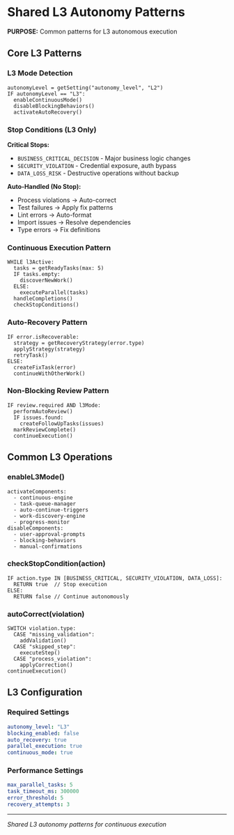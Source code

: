 # Shared L3 Autonomy Patterns

**PURPOSE:** Common patterns for L3 autonomous execution

## Core L3 Patterns

### L3 Mode Detection
```
autonomyLevel = getSetting("autonomy_level", "L2")
IF autonomyLevel == "L3":
  enableContinuousMode()
  disableBlockingBehaviors()
  activateAutoRecovery()
```

### Stop Conditions (L3 Only)
**Critical Stops:**
- `BUSINESS_CRITICAL_DECISION` - Major business logic changes
- `SECURITY_VIOLATION` - Credential exposure, auth bypass
- `DATA_LOSS_RISK` - Destructive operations without backup

**Auto-Handled (No Stop):**
- Process violations → Auto-correct
- Test failures → Apply fix patterns
- Lint errors → Auto-format
- Import issues → Resolve dependencies
- Type errors → Fix definitions

### Continuous Execution Pattern
```
WHILE l3Active:
  tasks = getReadyTasks(max: 5)
  IF tasks.empty:
    discoverNewWork()
  ELSE:
    executeParallel(tasks)
  handleCompletions()
  checkStopConditions()
```

### Auto-Recovery Pattern
```
IF error.isRecoverable:
  strategy = getRecoveryStrategy(error.type)
  applyStrategy(strategy)
  retryTask()
ELSE:
  createFixTask(error)
  continueWithOtherWork()
```

### Non-Blocking Review Pattern
```
IF review.required AND l3Mode:
  performAutoReview()
  IF issues.found:
    createFollowUpTasks(issues)
  markReviewComplete()
  continueExecution()
```

## Common L3 Operations

### enableL3Mode()
```
activateComponents:
  - continuous-engine
  - task-queue-manager
  - auto-continue-triggers
  - work-discovery-engine
  - progress-monitor
disableComponents:
  - user-approval-prompts
  - blocking-behaviors
  - manual-confirmations
```

### checkStopCondition(action)
```
IF action.type IN [BUSINESS_CRITICAL, SECURITY_VIOLATION, DATA_LOSS]:
  RETURN true  // Stop execution
ELSE:
  RETURN false // Continue autonomously
```

### autoCorrect(violation)
```
SWITCH violation.type:
  CASE "missing_validation":
    addValidation()
  CASE "skipped_step":
    executeStep()
  CASE "process_violation":
    applyCorrection()
continueExecution()
```

## L3 Configuration

### Required Settings
```yaml
autonomy_level: "L3"
blocking_enabled: false
auto_recovery: true
parallel_execution: true
continuous_mode: true
```

### Performance Settings
```yaml
max_parallel_tasks: 5
task_timeout_ms: 300000
error_threshold: 5
recovery_attempts: 3
```

---
*Shared L3 autonomy patterns for continuous execution*